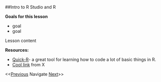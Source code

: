 
##Intro to R Studio and R

**Goals for this lesson**

* goal
* goal

Lesson content


**Resources:**

* [Quick-R](http://www.statmethods.net/index.html)- a great tool for learning how to code a lot of basic things in R.
* [Cool link]() from X

<<[Previous](https://github.com/cbahlai/OSRR_course/blob/master/07_grey_data_liberation.md)  Navigate [Next](https://github.com/cbahlai/OSRR_course/blob/master/09_open_licensing.md)>>
